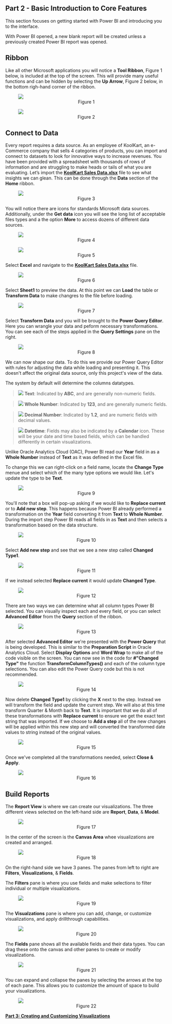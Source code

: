 ## Part 2 - Basic Introduction to Core Features

This section focuses on getting started with Power BI and introducing you to the interface.

With Power BI opened, a new blank report will be created unless a previously created Power BI report was opened. 

## Ribbon

Like all other Microsoft applications you will notice a **Tool Ribbon**, Figure 1 below, is included at the top of the screen. This will provide many useful functions and can be hidden by selecting the **Up Arrow**, Figure 2 below, in the bottom righ-hand corner of the ribbon.

<figure>
    <img src="images/200/1_ribbon.png" style="text-align:center; display: block; margin-left: auto; margin-right: auto; " class="captions">
    <figcaption style="text-align:center;">Figure 1<figcaption>
</figure>

<figure>
    <img src="images/200/2_minimize.png" style="text-align:center; display: block; margin-left: auto; margin-right: auto; " class="captions">
    <figcaption style="text-align:center;">Figure 2<figcaption>
</figure>

## Connect to Data

Every report requires a data source. As an employee of KoolKart, an e-Commerce company that sells 4 categories of products, you can import and connect to datasets to look for innovative ways to increase revenues. You have been provided with a spreadsheet with thousands of rows of information and are struggling to make heads or tails of what you are evaluating. Let’s import the **[KoolKart Sales Data.xlsx](https://bradyjrothrock.github.io/Oracle-Analytics-Cloud-Workshop/Exercise%20Files/KoolKart%20Sales%20Data.xlsx)** file to see what insights we can glean. This can be done through the **Data** section of the **Home** ribbon.

<figure>
    <img src="images/200/3_data.png" style="text-align:center; display: block; margin-left: auto; margin-right: auto; " class="captions">
    <figcaption style="text-align:center;">Figure 3<figcaption>
</figure>

You will notice there are icons for standards Microsoft data sources. Additionally, under the **Get data** icon you will see the long list of acceptable files types and a the option **More** to access dozens of different data sources.

<figure>
    <img src="images/200/4_common.png" style="text-align:center; display: block; margin-left: auto; margin-right: auto; " class="captions">
    <figcaption style="text-align:center;">Figure 4<figcaption>
</figure>

<figure>
    <img src="images/200/5_more_sources.png" style="text-align:center; display: block; margin-left: auto; margin-right: auto; " class="captions">
    <figcaption style="text-align:center;">Figure 5<figcaption>
</figure>

Select **Excel** and navigate to the **[KoolKart Sales Data.xlsx](https://bradyjrothrock.github.io/Oracle-Analytics-Cloud-Workshop/Exercise%20Files/KoolKart%20Sales%20Data.xlsx)** file.

<figure>
    <img src="images/200/6_koolkart_sales.png" style="text-align:center; display: block; margin-left: auto; margin-right: auto; " class="captions">
    <figcaption style="text-align:center;">Figure 6<figcaption>
</figure>

Select **Sheet1** to preview the data. At this point we can **Load** the table or **Transform Data** to make changres to the file before loading. 

<figure>
    <img src="images/200/7_sheet1.png" style="text-align:center; display: block; margin-left: auto; margin-right: auto; " class="captions">
    <figcaption style="text-align:center;">Figure 7<figcaption>
</figure>

Select **Transform Data** and you will be brought to the **Power Query Editor**. Here you can wrangle your data and peform necessary transformations. You can see each of the steps applied in the **Query Settings** pane on the right. 

<figure>
    <img src="images/200/8_powerquery.png" style="text-align:center; display: block; margin-left: auto; margin-right: auto; " class="captions">
    <figcaption style="text-align:center;">Figure 8<figcaption>
</figure>

We can now shape our data. To do this we provide our Power Query Editor with rules for adjusting the data while loading and presenting it. This doesn't affect the original data source, only this project's view of the data.

The system by default will determine the columns datatypes.

>![](images/200/9_dimension.png " ") **Text**: Indicated by **ABC**, and are generally non-numeric fields.

>![](images/200/9_measure.png " ") **Whole Number**: Indicated by **123**, and are generally numeric fields.

>![](images/200/9_float.png " ") **Decimal Number**: Indicated by **1.2**, and are numeric fields with decimal values.

>![](images/200/9_date.png " ") **Datetime**: Fields may also be indicated by a **Calendar** icon. These will be your date and time based fields, which can be handled differently in certain visualizations.

Unlike Oracle Analytics Cloud (OAC), Power BI read our **Year** field in as a **Whole Number** instead of **Text** as it was defined in the Excel file. 

To change this we can right-click on a field name, locate the **Change Type** menue and select which of the many type options we would like. Let's update the type to be **Text**.

<figure>
    <img src="images/200/9_to_text.png" style="text-align:center; display: block; margin-left: auto; margin-right: auto; " class="captions">
    <figcaption style="text-align:center;">Figure 9<figcaption>
</figure>

You'll note that a box will pop-up asking if we would like to **Replace current** or to **Add new step**. This happens because Power BI already performed a transformation on the **Year** field converting it from **Text** to **Whole Number**. During the import step Power BI reads all fields in as **Text** and then selects a transformation based on the data structure.

<figure>
    <img src="images/200/10_repalce_or_add.png" style="text-align:center; display: block; margin-left: auto; margin-right: auto; " class="captions">
    <figcaption style="text-align:center;">Figure 10<figcaption>
</figure>

Select **Add new step** and see that we see a new step called **Changed Type1**. 

<figure>
    <img src="images/200/11_add_step.png" style="text-align:center; display: block; margin-left: auto; margin-right: auto; " class="captions">
    <figcaption style="text-align:center;">Figure 11<figcaption>
</figure>

If we instead selected **Replace current** it would update **Changed Type**. 

<figure>
    <img src="images/200/12_converted.png" style="text-align:center; display: block; margin-left: auto; margin-right: auto; " class="captions">
    <figcaption style="text-align:center;">Figure 12<figcaption>
</figure>

There are two ways we can determine what all column types Power BI selected. You can visually inspect each and every field, or you can select **Advanced Editor** from the **Query** section of the ribbon.

<figure>
    <img src="images/200/13_advanced_editor.png" style="text-align:center; display: block; margin-left: auto; margin-right: auto; " class="captions">
    <figcaption style="text-align:center;">Figure 13<figcaption>
</figure>

After selected **Advanced Editor** we're presented with the **Power Query** that is being developed. This is similar to the **Preparation Script** in Oracle Analytics Cloud. Select **Display Options** and **Word Wrap** to make all of the code visible on the screen. You can now see in the code for **#"Changed Type"** the function **TransformColumnTypes()** and each of the column type selections. You can also edit the Power Query code but this is not recommended. 

<figure>
    <img src="images/200/14_power_query.png" style="text-align:center; display: block; margin-left: auto; margin-right: auto; " class="captions">
    <figcaption style="text-align:center;">Figure 14<figcaption>
</figure>

Now delete **Changed Type1** by clicking the **X** next to the step. Instead we will transform the field and update the current step. We will also at this time transform Quarter & Month back to **Text**. It is important that we do all of these transformations with **Replace current** to ensure we get the exact text string that was imported. If we choose to **Add a step** all of the new changes will be applied within this new step and will converted the transformed date values to string instead of the original values.

<figure>
    <img src="images/200/15_replace_current.png" style="text-align:center; display: block; margin-left: auto; margin-right: auto; " class="captions">
    <figcaption style="text-align:center;">Figure 15<figcaption>
</figure>

Once we've completed all the transformations needed, select **Close & Apply**.

<figure>
    <img src="images/200/16_close_&_apply.png" style="text-align:center; display: block; margin-left: auto; margin-right: auto; " class="captions">
    <figcaption style="text-align:center;">Figure 16<figcaption>
</figure>

## Build Reports

The **Report View** is where we can create our visualizations. The three different views selected on the left-hand side are **Report**, **Data**, & **Model**. 

<figure>
    <img src="images/200/17_report_view.png" style="text-align:center; display: block; margin-left: auto; margin-right: auto; " class="captions">
    <figcaption style="text-align:center;">Figure 17<figcaption>
</figure>

In the center of the screen is the **Canvas Area** whee visualizations are created and arranged.

<figure>
    <img src="images/200/18_canvas.png" style="text-align:center; display: block; margin-left: auto; margin-right: auto; " class="captions">
    <figcaption style="text-align:center;">Figure 18<figcaption>
</figure>

On the right-hand side we have 3 panes. The panes from left to right are **Filters**, **Visualizations**, & **Fields**.

The **Filters** pane is where you use fields and make selections to filter individual or multiple visualizations.

<figure>
    <img src="images/200/19_filters.png" style="text-align:center; display: block; margin-left: auto; margin-right: auto; " class="captions">
    <figcaption style="text-align:center;">Figure 19<figcaption>
</figure>

The **Visualzations** pane is where you can add, change, or customize visualizations, and apply drillthrough capabilities.

<figure>
    <img src="images/200/20_visualizations.png" style="text-align:center; display: block; margin-left: auto; margin-right: auto; " class="captions">
    <figcaption style="text-align:center;">Figure 20<figcaption>
</figure>

The **Fields** pane shows all the available fields and their data types. You can drag these onto the canvas and other panes to create or modify visualizations. 

<figure>
    <img src="images/200/21_fields.png" style="text-align:center; display: block; margin-left: auto; margin-right: auto; " class="captions">
    <figcaption style="text-align:center;">Figure 21<figcaption>
</figure>

You can expand and collapse the panes by selecting the arrows at the top of each pane. This allows you to customize the amount of space to build your visualizations.

<figure>
    <img src="images/200/22_arrows.png" style="text-align:center; display: block; margin-left: auto; margin-right: auto; " class="captions">
    <figcaption style="text-align:center;">Figure 22<figcaption>
</figure>

**[Part 3: Creating and Customizing Visualizations](/Intro-to-Power-BI/?lab=part-3-creating-customzing)**